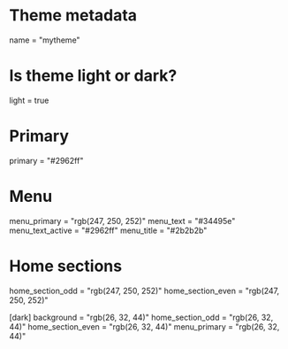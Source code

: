 # Theme metadata
name = "mytheme"

# Is theme light or dark?
light = true

# Primary
primary = "#2962ff"

# Menu
menu_primary = "rgb(247, 250, 252)"
menu_text = "#34495e"
menu_text_active = "#2962ff"
menu_title = "#2b2b2b"

# Home sections
home_section_odd = "rgb(247, 250, 252)"
home_section_even = "rgb(247, 250, 252)"

[dark]
  background = "rgb(26, 32, 44)"
  home_section_odd = "rgb(26, 32, 44)"
  home_section_even = "rgb(26, 32, 44)"
  menu_primary = "rgb(26, 32, 44)"